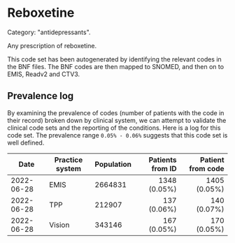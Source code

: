 # Reboxetine

Category: "antidepressants".

Any prescription of reboxetine.

This code set has been autogenerated by identifying the relevant codes in the BNF files. The BNF codes are then mapped to SNOMED, and then on to EMIS, Readv2 and CTV3.

## Prevalence log

By examining the prevalence of codes (number of patients with the code in their record) broken down by clinical system, we can attempt to validate the clinical code sets and the reporting of the conditions. Here is a log for this code set. The prevalence range `0.05% - 0.06%` suggests that this code set is well defined.

| Date       | Practice system | Population | Patients from ID | Patient from code |
| ---------- | --------------- | ---------- | ---------------: | ----------------: |
| 2022-06-28 | EMIS            | 2664831    |     1348 (0.05%) |      1405 (0.05%) |
| 2022-06-28 | TPP             | 212907     |      137 (0.06%) |       140 (0.07%) |
| 2022-06-28 | Vision          | 343146     |      167 (0.05%) |       170 (0.05%) |
